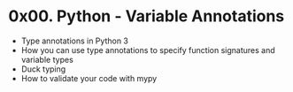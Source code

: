 # 0x00. Python - Variable Annotations

 - Type annotations in Python 3
 - How you can use type annotations to specify function signatures and variable types
 - Duck typing
 - How to validate your code with mypy
